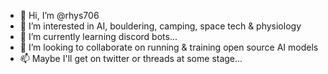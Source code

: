 - 👋 Hi, I’m @rhys706
- 👀 I’m interested in AI, bouldering, camping, space tech & physiology
- 🌱 I’m currently learning discord bots...
- 💞️ I’m looking to collaborate on running & training open source AI models
- 📫 Maybe I'll get on twitter or threads at some stage...

<!---
rhys706/rhys706 is a ✨ special ✨ repository because its `README.md` (this file) appears on your GitHub profile.
You can click the Preview link to take a look at your changes.
--->
